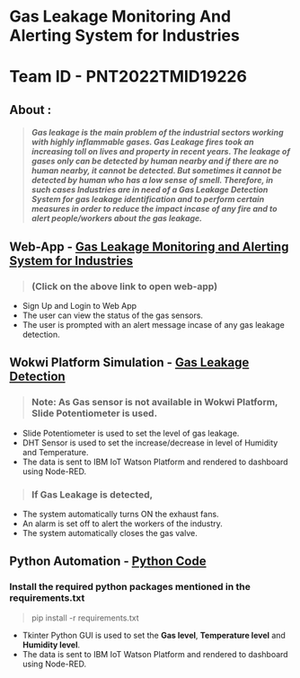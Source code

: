 # Gas Leakage Monitoring And Alerting System for Industries
# Team ID - PNT2022TMID19226

## **About :** 
> ##### Gas leakage is the main problem of the industrial sectors working with highly inflammable gases. Gas Leakage fires took an increasing toll on lives and property in recent years. The leakage of gases only can be detected by human nearby and if there are no human nearby, it cannot be detected. But sometimes it cannot be detected by human who has a low sense of smell. Therefore, in such cases Industries are in need of a Gas Leakage Detection System for gas leakage identification and to perform certain measures in order to reduce the impact incase of any fire and to alert people/workers about the gas leakage.



## **Web-App -**  [Gas Leakage Monitoring and Alerting System for Industries](https://monitor-gas-leakage.web.app/)
> ### (Click on the above link to open web-app)

*   Sign Up and Login to Web App
*   The user can view the status of the gas sensors.
*   The user is prompted with an alert message incase of any gas leakage detection.


## **Wokwi Platform Simulation -** [Gas Leakage Detection](https://wokwi.com/projects/347054810744226388)

> ### Note: As Gas sensor is not available in Wokwi Platform, Slide Potentiometer is used.
*   Slide Potentiometer is used to set the level of gas leakage.
*   DHT Sensor is used to set the increase/decrease in level of Humidity and Temperature.
*  The data is sent to IBM IoT Watson Platform and rendered to dashboard using Node-RED.

> ### If Gas Leakage is detected,
*   The system automatically turns ON the exhaust fans. 
*   An alarm is set off to alert the workers of the industry. 
*   The system automatically closes the gas valve.


## **Python Automation -** [Python Code](https://github.com/IBM-EPBL/IBM-Project-5462-1658765976/tree/main/Project%20Development%20Phase/Sprint%201/PNT2022TMID19226%20-%20Python%20Automation)
### Install the required python packages mentioned in the requirements.txt
>  pip install -r requirements.txt



*   Tkinter Python GUI is used to set the **Gas level**, **Temperature level** and **Humidity level**. 
*   The data is sent to IBM IoT Watson Platform and rendered to dashboard using Node-RED.

